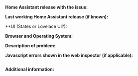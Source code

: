 <!-- READ THIS FIRST:
- If you need additional help with this template please refer to https://www.home-assistant.io/help/reporting_issues/
- Make sure you are running the latest version of Home Assistant before reporting an issue: https://github.com/home-assistant/home-assistant/releases
- This is for bugs only. Feature and enhancement requests should go in our community forum: https://community.home-assistant.io/c/feature-requests
- Provide as many details as possible. Do not delete any text from this template!
-->

**Home Assistant release with the issue:**
<!--
- Frontend -> Developer tools -> Info
- Or use this command: hass --version
-->

**Last working Home Assistant release (if known):**

**UI (States or Lovelace UI?):
<!--
- Frontend -> Developer tools -> Info
-->

**Browser and Operating System:**
<!--
Provide details about what browser (and version) you are seeing the issue in. And also which operating system this is on. If possible try to replicate the issue in other browsers and include your findings here.
-->

**Description of problem:**
<!--
Explain what the issue is, and how things should look/behave. If possible provide a screenshot with a description.
-->


**Javascript errors shown in the web inspector (if applicable):**
```

```

**Additional information:**
